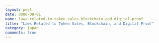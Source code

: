 ```yaml
---
layout: post
date: 0006-08-01
name: laws-related-to-token-sales-blockchain-and-digital-proof
title: "Laws Related to Token Sales, Blockchain, and Digital Proof"
category: japan
comments: true
---
```



